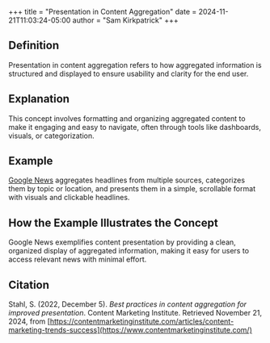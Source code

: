 +++
title = "Presentation in Content Aggregation"
date = 2024-11-21T11:03:24-05:00
author = "Sam Kirkpatrick"
+++

## Definition
Presentation in content aggregation refers to how aggregated information is structured and displayed to ensure usability and clarity for the end user.

## Explanation  
This concept involves formatting and organizing aggregated content to make it engaging and easy to navigate, often through tools like dashboards, visuals, or categorization.

## Example 
[Google News](https://news.google.com) aggregates headlines from multiple sources, categorizes them by topic or location, and presents them in a simple, scrollable format with visuals and clickable headlines.

## How the Example Illustrates the Concept
Google News exemplifies content presentation by providing a clean, organized display of aggregated information, making it easy for users to access relevant news with minimal effort.

## Citation 
Stahl, S. (2022, December 5). *Best practices in content aggregation for improved presentation*. Content Marketing Institute. Retrieved November 21, 2024, from [https://contentmarketinginstitute.com/articles/content-marketing-trends-success](https://www.contentmarketinginstitute.com/)
